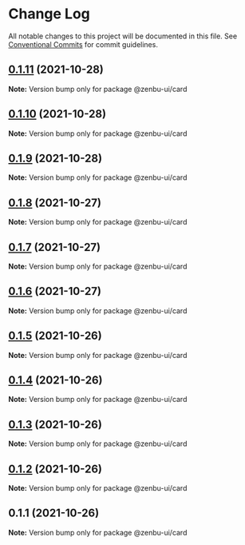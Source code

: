 # Change Log

All notable changes to this project will be documented in this file.
See [Conventional Commits](https://conventionalcommits.org) for commit guidelines.

## [0.1.11](https://github.com/KodepandaID/zenbu-ui/compare/@zenbu-ui/card@0.1.10...@zenbu-ui/card@0.1.11) (2021-10-28)

**Note:** Version bump only for package @zenbu-ui/card





## [0.1.10](https://github.com/KodepandaID/zenbu-ui/compare/@zenbu-ui/card@0.1.9...@zenbu-ui/card@0.1.10) (2021-10-28)

**Note:** Version bump only for package @zenbu-ui/card





## [0.1.9](https://github.com/KodepandaID/zenbu-ui/compare/@zenbu-ui/card@0.1.8...@zenbu-ui/card@0.1.9) (2021-10-28)

**Note:** Version bump only for package @zenbu-ui/card





## [0.1.8](https://github.com/KodepandaID/zenbu-ui/compare/@zenbu-ui/card@0.1.7...@zenbu-ui/card@0.1.8) (2021-10-27)

**Note:** Version bump only for package @zenbu-ui/card





## [0.1.7](https://github.com/KodepandaID/zenbu-ui/compare/@zenbu-ui/card@0.1.6...@zenbu-ui/card@0.1.7) (2021-10-27)

**Note:** Version bump only for package @zenbu-ui/card





## [0.1.6](https://github.com/KodepandaID/zenbu-ui/compare/@zenbu-ui/card@0.1.5...@zenbu-ui/card@0.1.6) (2021-10-27)

**Note:** Version bump only for package @zenbu-ui/card





## [0.1.5](https://github.com/KodepandaID/zenbu-ui/compare/@zenbu-ui/card@0.1.4...@zenbu-ui/card@0.1.5) (2021-10-26)

**Note:** Version bump only for package @zenbu-ui/card





## [0.1.4](https://github.com/KodepandaID/zenbu-ui/compare/@zenbu-ui/card@0.1.3...@zenbu-ui/card@0.1.4) (2021-10-26)

**Note:** Version bump only for package @zenbu-ui/card





## [0.1.3](https://github.com/KodepandaID/zenbu-ui/compare/@zenbu-ui/card@0.1.2...@zenbu-ui/card@0.1.3) (2021-10-26)

**Note:** Version bump only for package @zenbu-ui/card





## [0.1.2](https://github.com/KodepandaID/zenbu-ui/compare/@zenbu-ui/card@0.1.1...@zenbu-ui/card@0.1.2) (2021-10-26)

**Note:** Version bump only for package @zenbu-ui/card





## 0.1.1 (2021-10-26)

**Note:** Version bump only for package @zenbu-ui/card

